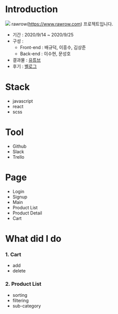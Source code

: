 # Introduction
![](https://images.velog.io/images/may_soouu/post/59926bf7-0fcd-4793-9277-08c7e499df9d/%E1%84%89%E1%85%B3%E1%84%8F%E1%85%B3%E1%84%85%E1%85%B5%E1%86%AB%E1%84%89%E1%85%A3%E1%86%BA%202020-09-26%20%E1%84%8B%E1%85%A9%E1%84%92%E1%85%AE%207.23.09.png)
rawrow(https://www.rawrow.com) 프로젝트입니다.
* 기간 : 2020/9/14 ~ 2020/9/25
* 구성 : 
  * Front-end : 배규덕, 이흥수, 김상준
  * Back-end  : 이수현, 문성호
* 결과물 : [유튜브](https://youtu.be/ouj-QOn5r8w)
* 후기 : [벨로그](https://velog.io/@mandarinduk/rawrow-%ED%81%B4%EB%A1%A0-%ED%9A%8C%EA%B3%A0%EB%A1%9D)

# Stack
* javascript
* react
* scss

# Tool
* Github
* Slack
* Trello

# Page
- Login
- Signup
- Main
- Product List
- Product Detail
- Cart

# What did I do   
### 1. Cart
  * add
  * delete

### 2. Product List
  * sorting
  * filtering
  * sub-category
